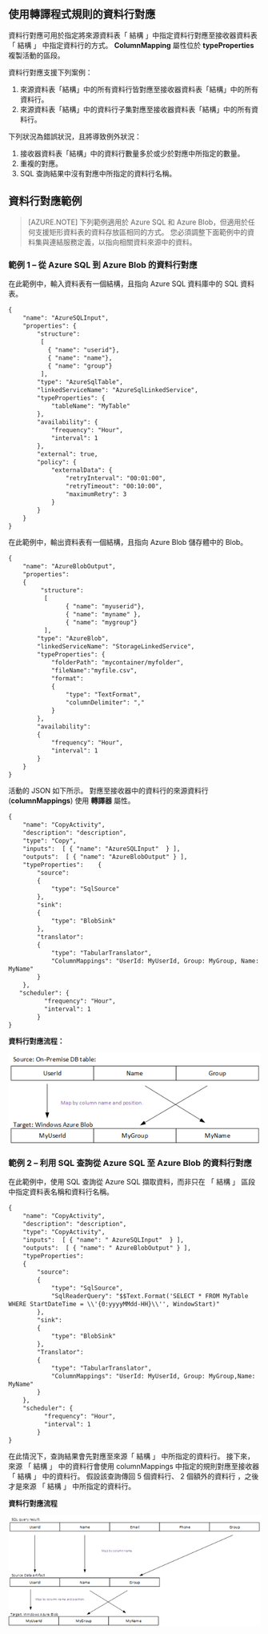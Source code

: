 ## 使用轉譯程式規則的資料行對應
資料行對應可用於指定將來源資料表「 結構 」中指定資料行對應至接收器資料表 「 結構 」 中指定資料行的方式。  **ColumnMapping** 屬性位於 **typeProperties** 複製活動的區段。

資料行對應支援下列案例：

1.  來源資料表「結構」中的所有資料行皆對應至接收器資料表「結構」中的所有資料行。
2.  來源資料表「結構」中的資料行子集對應至接收器資料表「結構」中的所有資料行。

下列狀況為錯誤狀況，且將導致例外狀況：

1.  接收器資料表「結構」中的資料行數量多於或少於對應中所指定的數量。
2.  重複的對應。
3.  SQL 查詢結果中沒有對應中所指定的資料行名稱。

## 資料行對應範例
> [AZURE.NOTE] 下列範例適用於 Azure SQL 和 Azure Blob，但適用於任何支援矩形資料表的資料存放區相同的方式。 您必須調整下面範例中的資料集與連結服務定義，以指向相關資料來源中的資料。

### 範例 1 – 從 Azure SQL 到 Azure Blob 的資料行對應
在此範例中，輸入資料表有一個結構，且指向 Azure SQL 資料庫中的 SQL 資料表。

    {
        "name": "AzureSQLInput",
        "properties": {
            "structure": 
             [
               { "name": "userid"},
               { "name": "name"},
               { "name": "group"}
             ],
            "type": "AzureSqlTable",
            "linkedServiceName": "AzureSqlLinkedService",
            "typeProperties": {
                "tableName": "MyTable"
            },
            "availability": {
                "frequency": "Hour",
                "interval": 1
            },
            "external": true,
            "policy": {
                "externalData": {
                    "retryInterval": "00:01:00",
                    "retryTimeout": "00:10:00",
                    "maximumRetry": 3
                }
            }
        }
    }

在此範例中，輸出資料表有一個結構，且指向 Azure Blob 儲存體中的 Blob。

    {
        "name": "AzureBlobOutput",
        "properties":
        {
             "structure": 
              [
                    { "name": "myuserid"},
                    { "name": "myname" },
                    { "name": "mygroup"}
              ],
            "type": "AzureBlob",
            "linkedServiceName": "StorageLinkedService",
            "typeProperties": {
                "folderPath": "mycontainer/myfolder",
                "fileName":"myfile.csv",
                "format":
                {
                    "type": "TextFormat",
                    "columnDelimiter": ","
                }
            },
            "availability":
            {
                "frequency": "Hour",
                "interval": 1
            }
        }
    }

活動的 JSON 如下所示。 對應至接收器中的資料行的來源資料行 (**columnMappings**) 使用 **轉譯器** 屬性。

    {
        "name": "CopyActivity",
        "description": "description", 
        "type": "Copy",
        "inputs":  [ { "name": "AzureSQLInput"  } ],
        "outputs":  [ { "name": "AzureBlobOutput" } ],
        "typeProperties":    {
            "source":
            {
                "type": "SqlSource"
            },
            "sink":
            {
                "type": "BlobSink"
            },
            "translator": 
            {
                "type": "TabularTranslator",
                "ColumnMappings": "UserId: MyUserId, Group: MyGroup, Name: MyName"
            }
        },
       "scheduler": {
              "frequency": "Hour",
              "interval": 1
            }
    }

**資料行對應流程：**

![資料行對應流程](./media/data-factory-data-stores-with-rectangular-tables/column-mapping-flow.png)

### 範例 2 – 利用 SQL 查詢從 Azure SQL 至 Azure Blob 的資料行對應
在此範例中，使用 SQL 查詢從 Azure SQL 擷取資料，而非只在 「 結構 」 區段中指定資料表名稱和資料行名稱。 

    {
        "name": "CopyActivity",
        "description": "description", 
        "type": "CopyActivity",
        "inputs":  [ { "name": " AzureSQLInput"  } ],
        "outputs":  [ { "name": " AzureBlobOutput" } ],
        "typeProperties":
        {
            "source":
            {
                "type": "SqlSource",
                "SqlReaderQuery": "$$Text.Format('SELECT * FROM MyTable WHERE StartDateTime = \\'{0:yyyyMMdd-HH}\\'', WindowStart)"
            },
            "sink":
            {
                "type": "BlobSink"
            },
            "Translator": 
            {
                "type": "TabularTranslator",
                "ColumnMappings": "UserId: MyUserId, Group: MyGroup,Name: MyName"
            }
        },
        "scheduler": {
              "frequency": "Hour",
              "interval": 1
            }
    }

在此情況下，查詢結果會先對應至來源「 結構 」 中所指定的資料行。 接下來，來源 「 結構 」 中的資料行會使用 columnMappings 中指定的規則對應至接收器 「 結構 」 中的資料行。  假設該查詢傳回 5 個資料行、 2 個額外的資料行 ，之後才是來源 「 結構 」 中所指定的資料行。

**資料行對應流程**

![資料行對應流程 -2](./media/data-factory-data-stores-with-rectangular-tables/column-mapping-flow-2.png)








